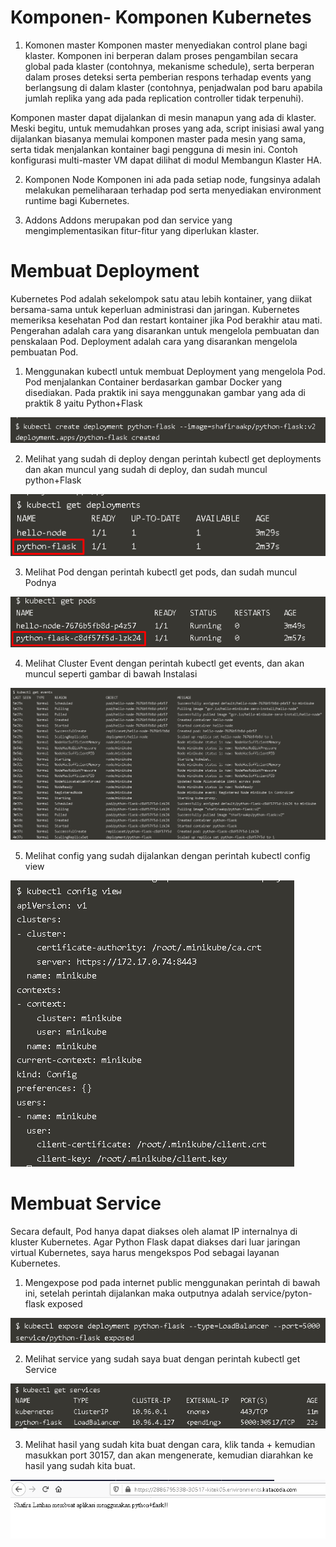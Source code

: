 # Komponen- Komponen Kubernetes

1. Komonen master
Komponen master menyediakan control plane bagi klaster. Komponen ini berperan dalam proses pengambilan secara global pada klaster (contohnya, mekanisme schedule), serta berperan dalam proses deteksi serta pemberian respons terhadap events yang berlangsung di dalam klaster (contohnya, penjadwalan pod baru apabila jumlah replika yang ada pada replication controller tidak terpenuhi).

Komponen master dapat dijalankan di mesin manapun yang ada di klaster. Meski begitu, untuk memudahkan proses yang ada, script inisiasi awal yang dijalankan biasanya memulai komponen master pada mesin yang sama, serta tidak menjalankan kontainer bagi pengguna di mesin ini. Contoh konfigurasi multi-master VM dapat dilihat di modul Membangun Klaster HA.

2. Komponen Node
Komponen ini ada pada setiap node, fungsinya adalah melakukan pemeliharaan terhadap pod serta menyediakan environment runtime bagi Kubernetes.

3. Addons
Addons merupakan pod dan service yang mengimplementasikan fitur-fitur yang diperlukan klaster.

# Membuat Deployment
Kubernetes Pod adalah sekelompok satu atau lebih kontainer, yang diikat bersama-sama untuk keperluan administrasi dan jaringan. Kubernetes memeriksa kesehatan Pod dan restart kontainer jika Pod berakhir atau mati. Pengerahan adalah cara yang disarankan untuk mengelola pembuatan dan penskalaan Pod. Deployment adalah cara yang disarankan mengelola pembuatan Pod.

1. Menggunakan kubectl untuk membuat Deployment yang mengelola Pod. Pod menjalankan Container berdasarkan gambar Docker yang disediakan. Pada praktik ini saya menggunakan gambar yang ada di praktik 8 yaitu Python+Flask

![](image/1.png)

2. Melihat yang sudah di deploy dengan perintah kubectl get deployments dan akan muncul yang sudah di deploy, dan sudah muncul python+Flask

![](image/2.png)

3. Melihat Pod dengan perintah kubectl get pods, dan sudah muncul Podnya

![](image/3.png)

4. Melihat Cluster Event dengan perintah kubectl get events, dan akan muncul seperti gambar di bawah Instalasi

![](image/4.png)

5. Melihat config yang sudah dijalankan dengan perintah kubectl config view

![](image/5.png)

# Membuat Service

Secara default, Pod hanya dapat diakses oleh alamat IP internalnya di kluster Kubernetes. Agar Python Flask dapat diakses dari luar jaringan virtual Kubernetes, saya harus mengekspos Pod sebagai layanan Kubernetes.

1. Mengexpose pod pada internet public menggunakan perintah di bawah ini, setelah perintah dijalankan maka outputnya adalah service/pyton-flask exposed

![](image/6.png)

2. Melihat service yang sudah saya buat dengan perintah kubectl get Service

![](image/7.png)

3. Melihat hasil yang sudah kita buat dengan cara, klik tanda + kemudian masukkan port 30157, dan akan mengenerate, kemudian diarahkan ke hasil yang sudah kita buat.

![](image/8.png)
